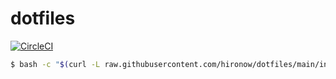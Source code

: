 # dotfiles

[![CircleCI](https://circleci.com/gh/hironow/dotfiles.svg?style=svg)](https://circleci.com/gh/hironow/dotfiles)

```bash
$ bash -c "$(curl -L raw.githubusercontent.com/hironow/dotfiles/main/install.sh)"
```